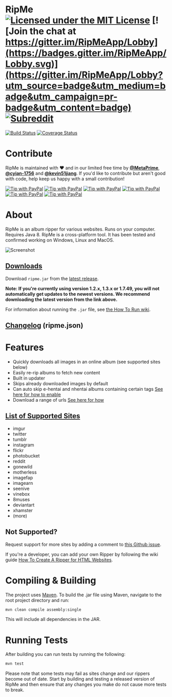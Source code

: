 # RipMe [![Licensed under the MIT License](https://img.shields.io/badge/License-MIT-blue.svg)](https://github.com/RipMeApp/ripme/blob/master/LICENSE.txt) [![Join the chat at https://gitter.im/RipMeApp/Lobby](https://badges.gitter.im/RipMeApp/Lobby.svg)](https://gitter.im/RipMeApp/Lobby?utm_source=badge&utm_medium=badge&utm_campaign=pr-badge&utm_content=badge) [![Subreddit](https://img.shields.io/badge/discuss-on%20reddit-blue.svg)](https://www.reddit.com/r/ripme/)

[![Build Status](https://travis-ci.org/RipMeApp/ripme.svg?branch=master)](https://travis-ci.org/RipMeApp/ripme)
[![Coverage Status](https://coveralls.io/repos/github/RipMeApp/ripme/badge.svg?branch=master)](https://coveralls.io/github/RipMeApp/ripme?branch=master)

# Contribute

RipMe is maintained with ♥️ and in our limited free time by **[@MetaPrime](https://github.com/metaprime)**, **[@cyian-1756](https://github.com/cyian-1756)** and **[@kevin51jiang](https://github.com/kevin51jiang)**. If you'd like to contribute but aren't good with code, help keep us happy with a small contribution!

[![Tip with PayPal](https://img.shields.io/badge/PayPal-Buy_us...-lightgrey.svg)](https://www.paypal.me/ripmeapp)
[![Tip with PayPal](https://img.shields.io/badge/coffee-%245-green.svg)](https://www.paypal.com/paypalme/ripmeapp/send?amount=5.00&currencyCode=USD&locale.x=en_US&country.x=US)
[![Tip with PayPal](https://img.shields.io/badge/beer-%2410-yellow.svg)](https://www.paypal.com/paypalme/ripmeapp/send?amount=10.00&currencyCode=USD&locale.x=en_US&country.x=US)
[![Tip with PayPal](https://img.shields.io/badge/lunch-%2420-orange.svg)](https://www.paypal.com/paypalme/ripmeapp/send?amount=20.00&currencyCode=USD&locale.x=en_US&country.x=US)
[![Tip with PayPal](https://img.shields.io/badge/dinner-%2450-red.svg)](https://www.paypal.com/paypalme/ripmeapp/send?amount=50.00&currencyCode=USD&locale.x=en_US&country.x=US)
[![Tip with PayPal](https://img.shields.io/badge/custom_amount-...-lightgrey.svg)](https://www.paypal.me/ripmeapp)

# About

RipMe is an album ripper for various websites. Runs on your computer. Requires Java 8.
RipMe is a cross-platform tool. It has been tested and confirmed working on Windows, Linux and MacOS. 

![Screenshot](https://i.imgur.com/UCQNjeg.png)

## [Downloads](https://github.com/ripmeapp/ripme/releases)

Download `ripme.jar` from the [latest release](https://github.com/ripmeapp/ripme/releases).

**Note: If you're currently using version 1.2.x, 1.3.x or 1.7.49, you will not automatically get updates to the newest versions. We recommend downloading the latest version from the link above.**

For information about running the `.jar` file, see [the How To Run wiki](https://github.com/ripmeapp/ripme/wiki/How-To-Run-RipMe).

## [Changelog](https://github.com/ripmeapp/ripme/blob/master/ripme.json) (ripme.json)

# Features

* Quickly downloads all images in an online album (see supported sites below)
* Easily re-rip albums to fetch new content
* Built in updater
* Skips already downloaded images by default
* Can auto skip e-hentai and nhentai albums containing certain tags [See here for how to enable](https://github.com/RipMeApp/ripme/wiki/Config-options#nhentaiblacklisttags)
* Download a range of urls [See here for how](https://github.com/RipMeApp/ripme/wiki/How-To-Run-RipMe#downloading-a-url-range)

## [List of Supported Sites](https://github.com/ripmeapp/ripme/wiki/Supported-Sites)

* imgur
* twitter
* tumblr
* instagram
* flickr
* photobucket
* reddit
* gonewild
* motherless
* imagefap
* imagearn
* seenive
* vinebox
* 8muses
* deviantart
* xhamster
* (more)

## Not Supported?

Request support for more sites by adding a comment to [this Github issue](https://github.com/RipMeApp/ripme/issues/38).

If you're a developer, you can add your own Ripper by following the wiki guide
[How To Create A Ripper for HTML Websites](https://github.com/ripmeapp/ripme/wiki/How-To-Create-A-Ripper-for-HTML-websites).

# Compiling & Building

The project uses [Maven](http://maven.apache.org/).
To build the .jar file using Maven, navigate to the root project directory and run:

```bash
mvn clean compile assembly:single
```

This will include all dependencies in the JAR.

# Running Tests

After building you can run tests by running the following:

```bash
mvn test
```

Please note that some tests may fail as sites change and our rippers become out of date.
Start by building and testing a released version of RipMe
and then ensure that any changes you make do not cause more tests to break.
